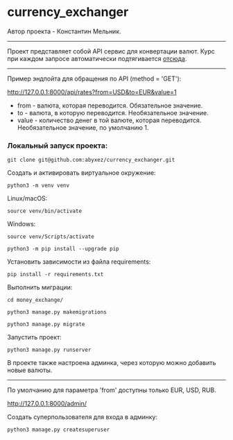 # currency_exchanger

Автор проекта - Константин Мельник.

***

Проект представляет собой API сервис для конвертации валют. Курс при каждом запросе автоматически подтягивается [отсюда](https://www.x-rates.com).

***

Пример эндпойта для обращения по API (method = 'GET'):

http://127.0.0.1:8000/api/rates?from=USD&to=EUR&value=1

- from - валюта, которая переводится. Обязательное значение.
- to - валюта, в которую переводится. Необязательное значение.
- value - количество денег в той валюте, которая переводится. Необязательное значение, по умолчанию 1.

### Локальный запуск проекта:

```text
git clone git@github.com:abyxez/currency_exchanger.git
```

Создать и активировать виртуальное окружение:

```text
python3 -m venv venv
```
Linux/macOS: 
```text
source venv/bin/activate
```
Windows: 
```text
source venv/Scripts/activate
```

```text
python3 -m pip install --upgrade pip
```
Установить зависимости из файла requirements:

```text
pip install -r requirements.txt
```

Выполнить миграции:

```text
cd money_exchange/

python3 manage.py makemigrations

python3 manage.py migrate
```

Запустить проект:

```text
python3 manage.py runserver
```

В проекте также настроена админка, через которую можно добавить новые валюты.
***
По умолчанию для параметра 'from' доступны только EUR, USD, RUB.

http://127.0.0.1:8000/admin/

Создать суперпользователя для входа в админку:

```text
python3 manage.py createsuperuser
```
